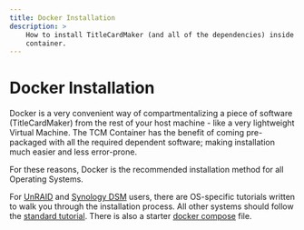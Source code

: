 ```yaml
---
title: Docker Installation
description: >
    How to install TitleCardMaker (and all of the dependencies) inside a Docker 
    container.
---
```


# Docker Installation

Docker is a very convenient way of compartmentalizing a piece of software
(TitleCardMaker) from the rest of your host machine - like a very lightweight
Virtual Machine. The TCM Container has the benefit of coming pre-packaged with
all the required dependent software; making installation much easier and less
error-prone.

For these reasons, Docker is the recommended installation method for all
Operating Systems.

For [UnRAID](./unraid.md) and [Synology DSM](./synology.md) users, there are
OS-specific tutorials written to walk you through the installation process. All
other systems should follow the [standard tutorial](../docker/docker.md). There
is also a starter [docker compose](./compose.md) file.
